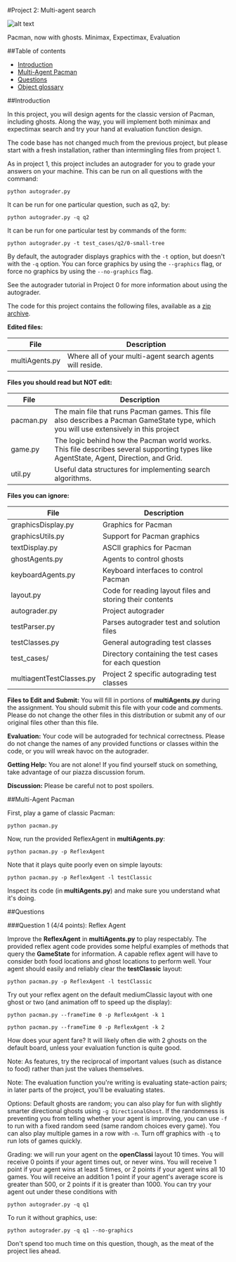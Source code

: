 #Project 2: Multi-agent search 

![alt text](https://s3-us-west-2.amazonaws.com/cs188websitecontent/projects/release/multiagent/v1/004/pacman_multi_agent.png "Pacman")

Pacman, now with ghosts.
Minimax, Expectimax,
Evaluation

##Table of contents
 * [Introduction](#introduction)
 * [Multi-Agent Pacman](#multi-agent-pacman)
 * [Questions](#questions)
 * [Object glossary](#object-glossary)

##Introduction

In this project, you will design agents for the classic version of Pacman, including ghosts. Along the way, you will implement both minimax and expectimax search and try your hand at evaluation function design.

The code base has not changed much from the previous project, but please start with a fresh installation, rather than intermingling files from project 1.

As in project 1, this project includes an autograder for you to grade your answers on your machine. This can be run on all questions with the command:

    python autograder.py
  
It can be run for one particular question, such as q2, by:

    python autograder.py -q q2
    
It can be run for one particular test by commands of the form:

    python autograder.py -t test_cases/q2/0-small-tree
    
By default, the autograder displays graphics with the `-t` option, but doesn't with the `-q` option. You can force graphics by using the `--graphics` flag, or force no graphics by using the `--no-graphics` flag.

See the autograder tutorial in Project 0 for more information about using the autograder.

The code for this project contains the following files, available as a [zip archive](https://s3-us-west-2.amazonaws.com/cs188websitecontent/projects/release/multiagent/v1/004/multiagent.zip).

**Edited files:**

|   File   |  Description   |
|----------|----------------|
|multiAgents.py	|Where all of your multi-agent search agents will reside.|

**Files you should read but NOT edit:**

|   File   |  Description   |
|----------|----------------|
|pacman.py	|The main file that runs Pacman games. This file also describes a Pacman GameState type, which you will use extensively in this project|
|game.py	|The logic behind how the Pacman world works. This file describes several supporting types like AgentState, Agent, Direction, and Grid.|
|util.py	|Useful data structures for implementing search algorithms.|

**Files you can ignore:**

|   File   |  Description   |
|----------|----------------|
|graphicsDisplay.py	|Graphics for Pacman|
|graphicsUtils.py	|Support for Pacman graphics|
|textDisplay.py	|ASCII graphics for Pacman|
|ghostAgents.py	|Agents to control ghosts|
|keyboardAgents.py	|Keyboard interfaces to control Pacman|
|layout.py	|Code for reading layout files and storing their contents|
|autograder.py	|Project autograder|
|testParser.py	|Parses autograder test and solution files|
|testClasses.py	|General autograding test classes|
|test_cases/	|Directory containing the test cases for each question|
|multiagentTestClasses.py	|Project 2 specific autograding test classes|

**Files to Edit and Submit:** You will fill in portions of **multiAgents.py** during the assignment. You should submit this file with your code and comments. Please do not change the other files in this distribution or submit any of our original files other than this file.

**Evaluation:** Your code will be autograded for technical correctness. Please do not change the names of any provided functions or classes within the code, or you will wreak havoc on the autograder.

**Getting Help:** You are not alone! If you find yourself stuck on something, take advantage of our piazza discussion forum.

**Discussion:** Please be careful not to post spoilers.

##Multi-Agent Pacman

First, play a game of classic Pacman:

    python pacman.py
    
Now, run the provided ReflexAgent in **multiAgents.py**:

    python pacman.py -p ReflexAgent

Note that it plays quite poorly even on simple layouts:

    python pacman.py -p ReflexAgent -l testClassic

Inspect its code (in **multiAgents.py**) and make sure you understand what it's doing.

##Questions

###Question 1 (4/4 points): Reflex Agent

Improve the **ReflexAgent** in **multiAgents.py** to play respectably. The provided reflex agent code provides some helpful examples of methods that query the **GameState** for information. A capable reflex agent will have to consider both food locations and ghost locations to perform well. Your agent should easily and reliably clear the **testClassic** layout:

    python pacman.py -p ReflexAgent -l testClassic
    
Try out your reflex agent on the default mediumClassic layout with one ghost or two (and animation off to speed up the display):

    python pacman.py --frameTime 0 -p ReflexAgent -k 1
    
    python pacman.py --frameTime 0 -p ReflexAgent -k 2
    
How does your agent fare? It will likely often die with 2 ghosts on the default board, unless your evaluation function is quite good.

Note: As features, try the reciprocal of important values (such as distance to food) rather than just the values themselves.

Note: The evaluation function you're writing is evaluating state-action pairs; in later parts of the project, you'll be evaluating states.

Options: Default ghosts are random; you can also play for fun with slightly smarter directional ghosts using `-g DirectionalGhost`. If the randomness is preventing you from telling whether your agent is improving, you can use `-f` to run with a fixed random seed (same random choices every game). You can also play multiple games in a row with `-n`. Turn off graphics with `-q` to run lots of games quickly.

Grading: we will run your agent on the **openClassi** layout 10 times. You will receive 0 points if your agent times out, or never wins. You will receive 1 point if your agent wins at least 5 times, or 2 points if your agent wins all 10 games. You will receive an addition 1 point if your agent's average score is greater than 500, or 2 points if it is greater than 1000. You can try your agent out under these conditions with

    python autograder.py -q q1
    
To run it without graphics, use:

    python autograder.py -q q1 --no-graphics
    
Don't spend too much time on this question, though, as the meat of the project lies ahead.
